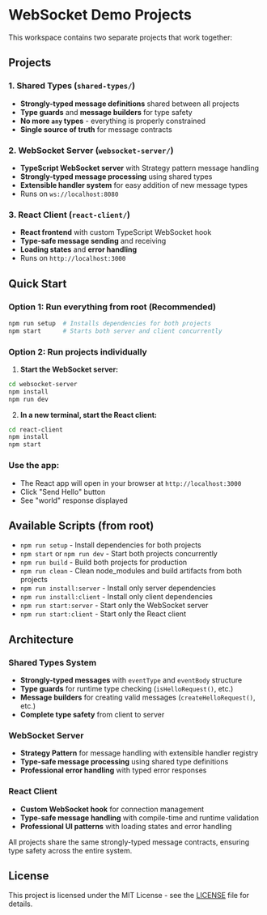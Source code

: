 # WebSocket Demo Projects

This workspace contains two separate projects that work together:

## Projects

### 1. Shared Types (`shared-types/`)
- **Strongly-typed message definitions** shared between all projects
- **Type guards** and **message builders** for type safety
- **No more `any` types** - everything is properly constrained
- **Single source of truth** for message contracts

### 2. WebSocket Server (`websocket-server/`)
- **TypeScript WebSocket server** with Strategy pattern message handling
- **Strongly-typed message processing** using shared types
- **Extensible handler system** for easy addition of new message types
- Runs on `ws://localhost:8080`

### 3. React Client (`react-client/`)
- **React frontend** with custom TypeScript WebSocket hook
- **Type-safe message sending** and receiving
- **Loading states** and **error handling**
- Runs on `http://localhost:3000`

## Quick Start

### Option 1: Run everything from root (Recommended)
```bash
npm run setup  # Installs dependencies for both projects
npm start      # Starts both server and client concurrently
```

### Option 2: Run projects individually
1. **Start the WebSocket server:**
```bash
cd websocket-server
npm install
npm run dev
```

2. **In a new terminal, start the React client:**
```bash
cd react-client
npm install
npm start
```

### Use the app:
- The React app will open in your browser at `http://localhost:3000`
- Click "Send Hello" button
- See "world" response displayed

## Available Scripts (from root)

- `npm run setup` - Install dependencies for both projects
- `npm start` or `npm run dev` - Start both projects concurrently
- `npm run build` - Build both projects for production
- `npm run clean` - Clean node_modules and build artifacts from both projects
- `npm run install:server` - Install only server dependencies
- `npm run install:client` - Install only client dependencies
- `npm run start:server` - Start only the WebSocket server
- `npm run start:client` - Start only the React client

## Architecture

### **Shared Types System**
- **Strongly-typed messages** with `eventType` and `eventBody` structure
- **Type guards** for runtime type checking (`isHelloRequest()`, etc.)
- **Message builders** for creating valid messages (`createHelloRequest()`, etc.)
- **Complete type safety** from client to server

### **WebSocket Server**
- **Strategy Pattern** for message handling with extensible handler registry
- **Type-safe message processing** using shared type definitions
- **Professional error handling** with typed error responses

### **React Client** 
- **Custom WebSocket hook** for connection management
- **Type-safe message handling** with compile-time and runtime validation
- **Professional UI patterns** with loading states and error handling

All projects share the same strongly-typed message contracts, ensuring type safety across the entire system.

## License

This project is licensed under the MIT License - see the [LICENSE](LICENSE) file for details.